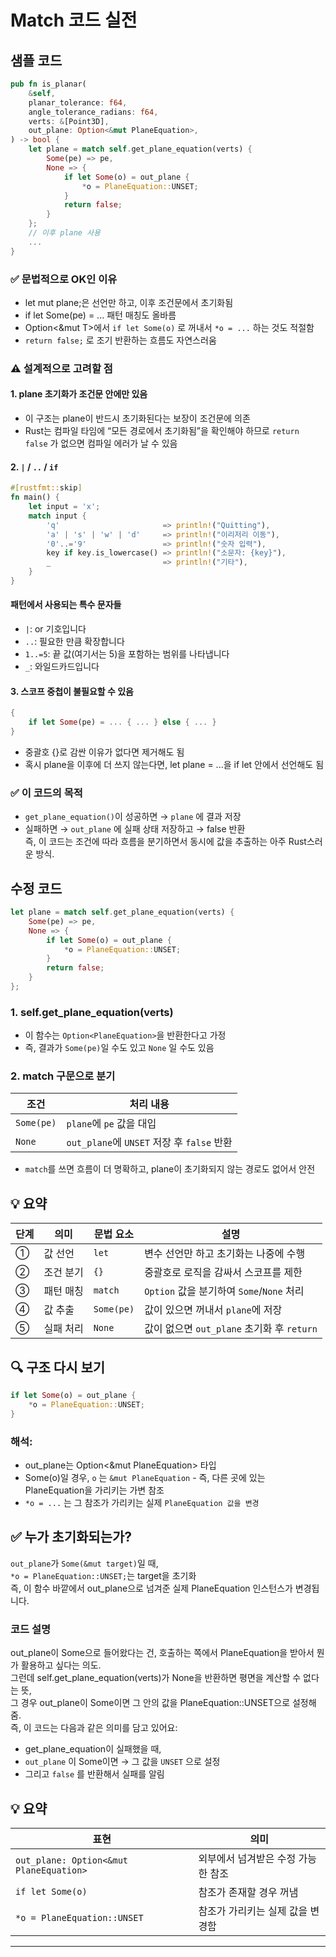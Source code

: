 # Match 코드 실전

## 샘플 코드

```rust
pub fn is_planar(
    &self,
    planar_tolerance: f64,
    angle_tolerance_radians: f64,
    verts: &[Point3D],
    out_plane: Option<&mut PlaneEquation>,
) -> bool {
    let plane = match self.get_plane_equation(verts) {
        Some(pe) => pe,
        None => {
            if let Some(o) = out_plane {
                *o = PlaneEquation::UNSET;
            }
            return false;
        }
    };
    // 이후 plane 사용
    ...
}
```




### ✅ 문법적으로 OK인 이유
- let mut plane;은 선언만 하고, 이후 조건문에서 초기화됨
- if let Some(pe) = ... 패턴 매칭도 올바름
- Option<&mut T>에서 `if let Some(o)` 로 꺼내서 `*o = ...` 하는 것도 적절함
- `return false;` 로 조기 반환하는 흐름도 자연스러움

### ⚠️ 설계적으로 고려할 점

#### 1. plane 초기화가 조건문 안에만 있음
- 이 구조는 plane이 반드시 초기화된다는 보장이 조건문에 의존
- Rust는 컴파일 타임에 “모든 경로에서 초기화됨”을 확인해야 하므로 `return false` 가 없으면 컴파일 에러가 날 수 있음

#### 2. `|` / `..` / `if`
```rust
#[rustfmt::skip]
fn main() {
    let input = 'x';
    match input {
        'q'                       => println!("Quitting"),
        'a' | 's' | 'w' | 'd'     => println!("이리저리 이동"),
        '0'..='9'                 => println!("숫자 입력"),
        key if key.is_lowercase() => println!("소문자: {key}"),
        _                         => println!("기타"),
    }
}
```

#### 패턴에서 사용되는 특수 문자들
- `|`: or 기호입니다
- `..`: 필요한 만큼 확장합니다
- `1..=5`: 끝 값(여기서는 5)을 포함하는 범위를 나타냅니다
- `_`: 와일드카드입니다

#### 3. 스코프 중첩이 불필요할 수 있음
```rust
{
    if let Some(pe) = ... { ... } else { ... }
}
```
- 중괄호 {}로 감싼 이유가 없다면 제거해도 됨
- 혹시 plane을 이후에 더 쓰지 않는다면, let plane = ...을 if let 안에서 선언해도 됨


### ✅ 이 코드의 목적
- `get_plane_equation()`이 성공하면 → `plane` 에 결과 저장  
- 실패하면 → `out_plane` 에 실패 상태 저장하고 → false 반환  
  즉, 이 코드는 조건에 따라 흐름을 분기하면서 동시에 값을 추출하는 아주 Rust스러운 방식.  


## 수정 코드
```rust
let plane = match self.get_plane_equation(verts) {
    Some(pe) => pe,
    None => {
        if let Some(o) = out_plane {
            *o = PlaneEquation::UNSET;
        }
        return false;
    }
};

```
### 1. self.get_plane_equation(verts)
- 이 함수는 `Option<PlaneEquation>`을 반환한다고 가정
- 즉, 결과가 `Some(pe)`일 수도 있고 `None` 일 수도 있음

### 2. match 구문으로 분기
| 조건      | 처리 내용                       |
|-----------|----------------------------------|
| `Some(pe)` | `plane`에 `pe` 값을 대입         |
| `None`     | `out_plane`에 `UNSET` 저장 후 `false` 반환 |

- `match`를 쓰면 흐름이 더 명확하고, plane이 초기화되지 않는 경로도 없어서 안전  


## 💡 요약
| 단계 | 의미            | 문법 요소     | 설명                                      |
|------|-----------------|---------------|-------------------------------------------|
| ①    | 값 선언         | `let`         | 변수 선언만 하고 초기화는 나중에 수행       |
| ②    | 조건 분기       | `{}`          | 중괄호로 로직을 감싸서 스코프를 제한        |
| ③    | 패턴 매칭       | `match`       | `Option` 값을 분기하여 `Some`/`None` 처리   |
| ④    | 값 추출         | `Some(pe)`    | 값이 있으면 꺼내서 `plane`에 저장          |
| ⑤    | 실패 처리       | `None`        | 값이 없으면 `out_plane` 초기화 후 `return` |


## 🔍 구조 다시 보기
```rust
if let Some(o) = out_plane {
    *o = PlaneEquation::UNSET;
}
```

### 해석:
- out_plane는 Option<&mut PlaneEquation> 타입  
- Some(o)일 경우, `o` 는 `&mut PlaneEquation` - 즉, 다른 곳에 있는 PlaneEquation을 가리키는 가변 참조  
- `*o = ...` 는 그 참조가 가리키는 실제 `PlaneEquation 값을 변경`  

## ✅ 누가 초기화되는가?
`out_plane`가 `Some(&mut target)`일 때,  
`*o = PlaneEquation::UNSET;`는 target을 초기화  
즉, 이 함수 바깥에서 out_plane으로 넘겨준 실제 PlaneEquation 인스턴스가 변경됩니다.  

### 코드 설명
out_plane이 Some으로 들어왔다는 건, 호출하는 쪽에서 PlaneEquation을 받아서 뭔가 활용하고 싶다는 의도.  
그런데 self.get_plane_equation(verts)가 None을 반환하면 평면을 계산할 수 없다는 뜻,  
그 경우 out_plane이 Some이면 그 안의 값을 PlaneEquation::UNSET으로 설정해줌.  
즉, 이 코드는 다음과 같은 의미를 담고 있어요:
- get_plane_equation이 실패했을 때,
- `out_plane` 이 Some이면 → 그 값을 `UNSET` 으로 설정
- 그리고 `false` 를 반환해서 실패를 알림

## 💡 요약
| 표현                     | 의미                                 |
|--------------------------|--------------------------------------|
| `out_plane: Option<&mut PlaneEquation>` | 외부에서 넘겨받은 수정 가능한 참조 |
| `if let Some(o)`         | 참조가 존재할 경우 꺼냄              |
| `*o = PlaneEquation::UNSET` | 참조가 가리키는 실제 값을 변경함     |

---

